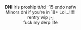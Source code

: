 <p align="center">
<b>DNI</b> irls proship tt/td -15 endo nsfw<br>
Minors dni if you're in 18+ Lol...!!!!!<br>
rentry wip ;-;<br>
fuck my derp life
<br>
